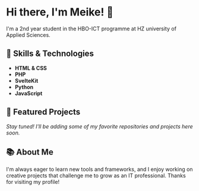 # Hi there, I'm Meike! 👋

I'm a 2nd year student in the HBO-ICT programme at HZ university of Applied Sciences.

## 🚀 Skills & Technologies

- **HTML & CSS**
- **PHP**
- **SvelteKit**
- **Python**
- **JavaScript**

## 🌟 Featured Projects

_Stay tuned! I'll be adding some of my favorite repositories and projects here soon._

## 📚 About Me

I'm always eager to learn new tools and frameworks, and I enjoy working on creative projects that challenge me to grow as an IT professional. Thanks for visiting my profile!
<!---
meike0143/meike0143 is a ✨ special ✨ repository because its `README.md` (this file) appears on your GitHub profile.
You can click the Preview link to take a look at your changes.
--->
